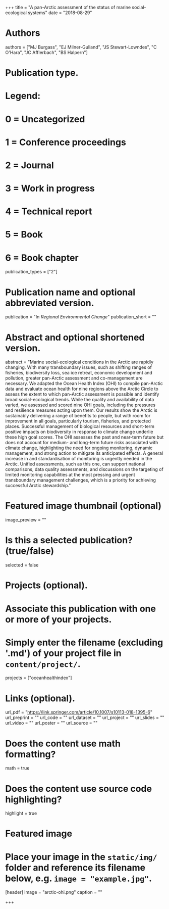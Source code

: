 +++
title = "A pan-Arctic assessment of the status of marine social-ecological systems"
date = "2018-08-29"

# Authors
authors = ["MJ Burgass", "EJ Milner-Gulland", "JS Stewart-Lowndes", "C O'Hara", "JC Afflerbach", "BS Halpern"]

# Publication type.
# Legend:
# 0 = Uncategorized
# 1 = Conference proceedings
# 2 = Journal
# 3 = Work in progress
# 4 = Technical report
# 5 = Book
# 6 = Book chapter
publication_types = ["2"]

# Publication name and optional abbreviated version.
publication = "In *Regional Environmental Change*"
publication_short = ""

# Abstract and optional shortened version.
abstract = "Marine social-ecological conditions in the Arctic are rapidly changing. With many transboundary issues, such as shifting ranges of fisheries, biodiversity loss, sea ice retreat, economic development and pollution, greater pan-Arctic assessment and co-management are necessary. We adapted the Ocean Health Index (OHI) to compile pan-Arctic data and evaluate ocean health for nine regions above the Arctic Circle to assess the extent to which pan-Arctic assessment is possible and identify broad social-ecological trends. While the quality and availability of data varied, we assessed and scored nine OHI goals, including the pressures and resilience measures acting upon them. Our results show the Arctic is sustainably delivering a range of benefits to people, but with room for improvement in all goals, particularly tourism, fisheries, and protected places. Successful management of biological resources and short-term positive impacts on biodiversity in response to climate change underlie these high goal scores. The OHI assesses the past and near-term future but does not account for medium- and long-term future risks associated with climate change, highlighting the need for ongoing monitoring, dynamic management, and strong action to mitigate its anticipated effects. A general increase in and standardisation of monitoring is urgently needed in the Arctic. Unified assessments, such as this one, can support national comparisons, data quality assessments, and discussions on the targeting of limited monitoring capabilities at the most pressing and urgent transboundary management challenges, which is a priority for achieving successful Arctic stewardship."

# Featured image thumbnail (optional)
image_preview = ""

# Is this a selected publication? (true/false)
selected = false

# Projects (optional).
#   Associate this publication with one or more of your projects.
#   Simply enter the filename (excluding '.md') of your project file in `content/project/`.
projects = ["oceanhealthindex"]

# Links (optional).
url_pdf = "https://link.springer.com/article/10.1007/s10113-018-1395-6"
url_preprint = ""
url_code = ""
url_dataset = ""
url_project = ""
url_slides = ""
url_video = ""
url_poster = ""
url_source = ""

# Does the content use math formatting?
math = true

# Does the content use source code highlighting?
highlight = true

# Featured image
# Place your image in the `static/img/` folder and reference its filename below, e.g. `image = "example.jpg"`.
[header]
image = "arctic-ohi.png"
caption = ""

+++
